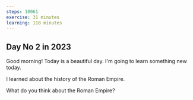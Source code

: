 ```yaml
---
steps: 10061
exercise: 31 minutes
learning: 118 minutes
---
```

## Day No 2 in 2023
Good morning! Today is a beautiful day.
I'm going to learn something new today.

I learned about the history of the Roman Empire.

What do you think about the Roman Empire?
